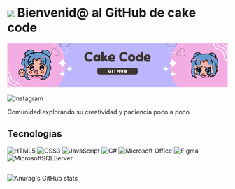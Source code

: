 
# <img src="https://media.giphy.com/media/swOZAChEoj8vS/giphy.gif?cid=ecf05e47tmoql00l6b8femizpggrr1d4o92gu0bs38c71ozp&ep=v1_gifs_related&rid=giphy.gif&ct=s" width="100"/> Bienvenid@ al GitHub de cake code

![alt text](<Cake Code-2.png>)

![Instagram](https://img.shields.io/badge/Instagram-%23E4405F.svg?style=for-the-badge&logo=Instagram&logoColor=white)

<p>Comunidad explorando su creatividad y paciencia poco a poco<p>

## Tecnologias
![HTML5](https://img.shields.io/badge/html5-%23E34F26.svg?style=for-the-badge&logo=html5&logoColor=white) ![CSS3](https://img.shields.io/badge/css3-%231572B6.svg?style=for-the-badge&logo=css3&logoColor=white)  ![JavaScript](https://img.shields.io/badge/javascript-%23323330.svg?style=for-the-badge&logo=javascript&logoColor=%23F7DF1E)  ![C#](https://img.shields.io/badge/c%23-%23239120.svg?style=for-the-badge&logo=csharp&logoColor=white) ![Microsoft Office](https://img.shields.io/badge/Microsoft_Office-D83B01?style=for-the-badge&logo=microsoft-office&logoColor=white)  ![Figma](https://img.shields.io/badge/figma-%23F24E1E.svg?style=for-the-badge&logo=figma&logoColor=white) ![MicrosoftSQLServer](https://img.shields.io/badge/Microsoft%20SQL%20Server-CC2927?style=for-the-badge&logo=microsoft%20sql%20server&logoColor=white)

   
   ##
 ![Anurag's GitHub stats](https://github-readme-stats.vercel.app/api?username=Badelyn-Bourdon&show_icons=true&theme=radical)